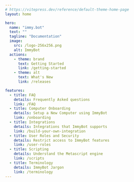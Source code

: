 ```yaml
---
# https://vitepress.dev/reference/default-theme-home-page
layout: home

hero:
  name: "immy.bot"
  text: ""
  tagline: "Documentation"
  image:
    src: /logo-256x256.png
    alt: ImmyBot
  actions:
    - theme: brand
      text: Getting Started
      link: /getting-started
    - theme: alt
      text: What's New
      link: /releases

features:
  - title: FAQ
    details: Frequently Asked questions
    link: /FAQ
  - title: Computer Onboarding
    details: Setup a New Computer using ImmyBot
    link: /onboarding
  - title: Integrations
    details: Integrations that ImmyBot supports
    link: /build-your-own-integration
  - title: User Roles and Security
    details: Restrict access to ImmyBot features
    link: /user-roles
  - title: Scripting
    details: Understand the Metascript engine
    link: /scripts
  - title: Terminology
    details: ImmyBot Jargon
    link: /terminology
---
```

